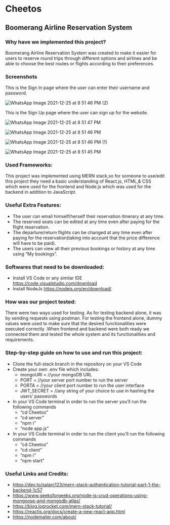 # Cheetos

## Boomerang Airline Reservation System 

### Why have we implemented this project?
Boomerang Airline Reservation System was created to make it easier for users to reserve round trips through different options and airlines and be able to choose the best routes or flights according to their preferences.

### Screenshots
This is the Sign In page where the user can enter their username and password.

![WhatsApp Image 2021-12-25 at 8 51 46 PM (2)](https://user-images.githubusercontent.com/89047287/147393310-ee9964b4-e9b4-4070-9c6d-2f4fb9a7c409.jpeg)

This is the Sign Up page where the user can sign up for the website. 

![WhatsApp Image 2021-12-25 at 8 51 47 PM](https://user-images.githubusercontent.com/89047287/147393345-6752077d-49d5-4f5b-bf88-bf5b16a76719.jpeg)

![WhatsApp Image 2021-12-25 at 8 51 46 PM](https://user-images.githubusercontent.com/89047287/147393447-cf04e288-2455-4a24-93ee-3a7bf6ab4a6d.jpeg)

![WhatsApp Image 2021-12-25 at 8 51 46 PM (1)](https://user-images.githubusercontent.com/89047287/147393449-9b630e56-4095-425a-a009-32ea54b16fe8.jpeg)

![WhatsApp Image 2021-12-25 at 8 51 45 PM](https://user-images.githubusercontent.com/89047287/147393455-f12fc2b4-5cf0-4b0f-a09a-c35bda97f432.jpeg)

### Used Frameworks:
This project was implemented using MERN stack,so for someone to use/edit this project they need a basic understanding of React.js, HTML,& CSS which were used for the frontend and Node.js  which was used for the backend in addition to JavaScript.

### Useful Extra Features:
* The user can email himself/herself their reservation itinerary at any time.
* The reserved seats can be edited at any time even after paying for the flight reservation.
* The departure/return flights can be changed at any time even after paying for the reservation(taking into account that the price difference will have to be paid).
* The users can view all their previous bookings or history at any time using “My bookings”.

### Softwares that need to be downloaded:
* Install VS Code or any similar IDE https://code.visualstudio.com/download 
* Install NodeJs  https://nodejs.org/en/download/ 

### How was our project tested:
There were two ways used for testing. As for testing backend alone,  it was by sending requests using postman. For testing the frontend alone, dummy values were used to make sure that the desired functionalities were executed correctly .When frontend and backend were both ready we connected them and tested the whole system and its functionalities and requirements.


### Step-by-step guide on how to use and run this project:
* Clone the full-stack branch in the repository on your VS Code 
* Create your own .env file which includes: 
    * mongoURI = //your mongoDB URL
    * PORT = //your server port number to run the server
    * PORTA = //your client port number to run the user interface
    * JWT_SECRET = //any string of your choice to use in hashing the users’ passwords
* In your VS Code terminal in order to run the server you’ll run the following commands
    * “cd Cheetos”
    * “cd server”
    * “npm i”
    * “node app.js”
* In your VS Code terminal in order to run the client you’ll run the following commands
    * “cd Cheetos”
    * “cd client”
    * “npm i”
    * “npm start”

### Useful Links and Credits:
* https://dev.to/salarc123/mern-stack-authentication-tutorial-part-1-the-backend-1c57
* https://www.geeksforgeeks.org/node-js-crud-operations-using-mongoose-and-mongodb-atlas/ 
* https://blog.logrocket.com/mern-stack-tutorial/ 
* https://reactjs.org/docs/create-a-new-react-app.html 
* https://nodemailer.com/about/
